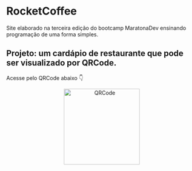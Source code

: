 # RocketCoffee
 Site elaborado na terceira edição do bootcamp MaratonaDev ensinando programação de uma forma simples.  
 
 Projeto: um cardápio de restaurante que pode ser visualizado por QRCode. 
-
 Acesse pelo QRCode abaixo 👇
 
 <div align = "center">
 <img src="https://user-images.githubusercontent.com/47605065/188061425-626fcc00-c11b-4e07-8428-4f07e2f0c679.png" alt="QRCode" width = 200px>
 </div>
